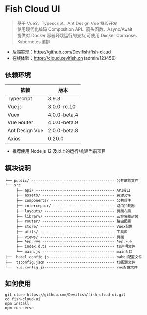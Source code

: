 # Fish Cloud UI

> 基于 Vue3、Typescript、Ant Design Vue 框架开发<br/>
> 使用现代化编码 Composition API、箭头函数、Async/Await<br/>
> 提供对 Docker 容器环境运行的支持,可使用 Docker Compose、Kubernetes 编排

- 后端实现：https://github.com/Devifish/fish-cloud
- 在线体验：https://cloud.devifish.cn (admin/123456)

## 依赖环境

| 依赖           | 版本         |
| -------------- | ------------ |
| Typescript     | 3.9.3        |
| Vue.js         | 3.0.0-rc.10  |
| Vuex           | 4.0.0-beta.4 |
| Vue Router     | 4.0.0-beta.9 |
| Ant Design Vue | 2.0.0-beta.8 |
| Axios          | 0.20.0       |

- 推荐使用 Node.js 12 及以上的运行/构建当前项目

## 模块说明

```
└── public/ -------------------------------------- 公共静态文件
└── src
     ├── api/ ------------------------------------ API接口
     ├── assets/ --------------------------------- 资源文件
     ├── components/ ----------------------------- 公共组件
     ├── interceptor/ ---------------------------- 路由拦截器
     ├── layouts/ -------------------------------- 页面布局
     ├── library/ -------------------------------- 三方依赖封装
     ├── router/ --------------------------------- 路由配置
     ├── store/ ---------------------------------- Vuex配置
     ├── utils/ ---------------------------------- 工具库
     ├── views/ ---------------------------------- 页面
     ├── App.vue --------------------------------- App.vue
     ├── index.d.ts ------------------------------ ts声明文件
     └── main.js --------------------------------- main入口
├──  babel.config.js ----------------------------- babel配置文件
├──  tsconfig.json ------------------------------- ts配置文件
└──  vue.config.js-------------------------------- vue配置文件
```

## 如何使用

```
git clone https://github.com/Devifish/fish-cloud-ui.git
cd fish-cloud-ui
npm install
npm run serve
```
